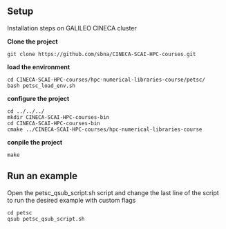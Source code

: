 ## Setup
Installation steps on GALILEO CINECA cluster

**Clone the project**

    git clone https://github.com/sbna/CINECA-SCAI-HPC-courses.git
    
**load the environment**

    cd CINECA-SCAI-HPC-courses/hpc-numerical-libraries-course/petsc/
    bash petsc_load_env.sh    

**configure the project**

    cd ../../../
    mkdir CINECA-SCAI-HPC-courses-bin
    cd CINECA-SCAI-HPC-courses-bin
    cmake ../CINECA-SCAI-HPC-courses/hpc-numerical-libraries-course
    
**conpile the project**

    make

## Run an example
Open the petsc_qsub_script.sh script and change the last line of the script to run the desired example with
custom flags

    cd petsc
    qsub petsc_qsub_script.sh
